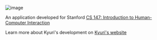 ![image](https://user-images.githubusercontent.com/54120650/222929266-9ccf3f35-8826-4afa-9ec6-d72569444a32.png)

An application developed for Stanford [CS 147: Introduction to Human-Computer Interaction](https://hci.stanford.edu/courses/cs147/2022/au/)

Learn more about Kyuri's development on [Kyuri's website](https://hci.stanford.edu/courses/cs147/2022/au/projects/FindingFocus/Kyuri/)
